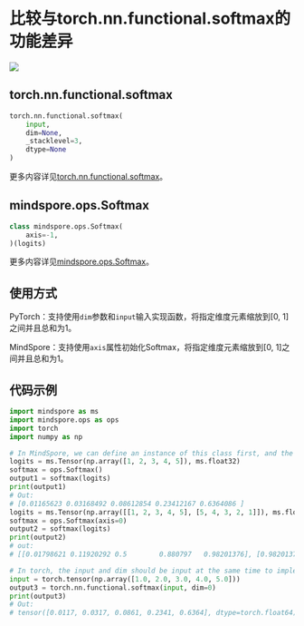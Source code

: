 # 比较与torch.nn.functional.softmax的功能差异

<a href="https://gitee.com/mindspore/docs/blob/r1.10/docs/mindspore/source_zh_cn/note/api_mapping/pytorch_diff/Softmax.md" target="_blank"><img src="https://mindspore-website.obs.cn-north-4.myhuaweicloud.com/website-images/r1.9/resource/_static/logo_source.png"></a>

## torch.nn.functional.softmax

```python
torch.nn.functional.softmax(
    input,
    dim=None,
    _stacklevel=3,
    dtype=None
)
```

更多内容详见[torch.nn.functional.softmax](https://pytorch.org/docs/1.5.0/nn.functional.html#torch.nn.functional.softmax)。

## mindspore.ops.Softmax

```python
class mindspore.ops.Softmax(
    axis=-1,
)(logits)
```

更多内容详见[mindspore.ops.Softmax](https://mindspore.cn/docs/zh-CN/r1.10/api_python/ops/mindspore.ops.Softmax.html#mindspore.ops.Softmax)。

## 使用方式

PyTorch：支持使用`dim`参数和`input`输入实现函数，将指定维度元素缩放到[0, 1]之间并且总和为1。

MindSpore：支持使用`axis`属性初始化Softmax，将指定维度元素缩放到[0, 1]之间并且总和为1。

## 代码示例

```python
import mindspore as ms
import mindspore.ops as ops
import torch
import numpy as np

# In MindSpore, we can define an instance of this class first, and the default value of the parameter axis is -1.
logits = ms.Tensor(np.array([1, 2, 3, 4, 5]), ms.float32)
softmax = ops.Softmax()
output1 = softmax(logits)
print(output1)
# Out:
# [0.01165623 0.03168492 0.08612854 0.23412167 0.6364086 ]
logits = ms.Tensor(np.array([[1, 2, 3, 4, 5], [5, 4, 3, 2, 1]]), ms.float32)
softmax = ops.Softmax(axis=0)
output2 = softmax(logits)
print(output2)
# out:
# [[0.01798621 0.11920292 0.5        0.880797   0.98201376], [0.98201376 0.880797   0.5        0.11920292 0.01798621]]

# In torch, the input and dim should be input at the same time to implement the function.
input = torch.tensor(np.array([1.0, 2.0, 3.0, 4.0, 5.0]))
output3 = torch.nn.functional.softmax(input, dim=0)
print(output3)
# Out:
# tensor([0.0117, 0.0317, 0.0861, 0.2341, 0.6364], dtype=torch.float64)

```
